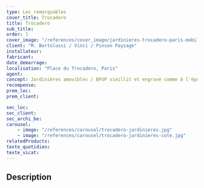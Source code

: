 ```yaml
---
type: Les remarquables
cover_title: Trocadero
title: Trocadero
sub_title:
order: 1
cover_image: "/references/cover_image/jardinieres-trocadero-paris-mobilum.jpg"
client: "M. Bortolussi / Vinci / Pinson Paysage"
installateur:
fabricant:
date_demarrage:
localisation: "Place du Trocadero, Paris"
agent:
concept: Jardinières amovibles / BFUP vieillit et engravé comme à l'époque.
recompense:
prem_loc:
prem_client:

sec_loc:
sec_client:
sec_archi_be:
carousel:
    - image: "/references/carousel/trocadero-jardinieres.jpg"
    - image: "/references/carousel/trocadero-jardinieres-cote.jpg"
relatedProducts:
texte_quotidien:
texte_vicat:
---
```


## Description
